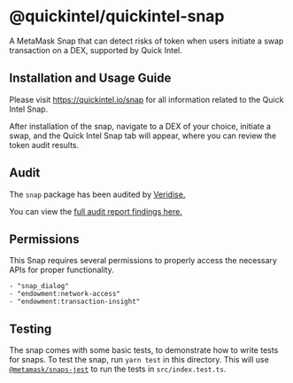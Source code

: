 # @quickintel/quickintel-snap

A MetaMask Snap that can detect risks of token when users initiate a swap transaction on a DEX, supported by Quick Intel.

## Installation and Usage Guide

Please visit https://quickintel.io/snap for all information related to the Quick Intel Snap.

After installation of the snap, navigate to a DEX of your choice, initiate a swap, and the Quick Intel Snap tab will appear, where you can review the token audit results.

## Audit

The `snap` package has been audited by [Veridise.](https://veridise.com/audits/)

You can view the [full audit report findings here.](https://github.com/Quick-Intel/quickintel-snap/blob/main/VAR_quickintel_snap.pdf)

## Permissions

This Snap requires several permissions to properly access the necessary APIs for proper functionality.

    - "snap_dialog"
    - "endowment:network-access"
    - "endowment:transaction-insight"

## Testing

The snap comes with some basic tests, to demonstrate how to write tests for
snaps. To test the snap, run `yarn test` in this directory. This will use
[`@metamask/snaps-jest`](https://github.com/MetaMask/snaps/tree/main/packages/snaps-jest)
to run the tests in `src/index.test.ts`.
